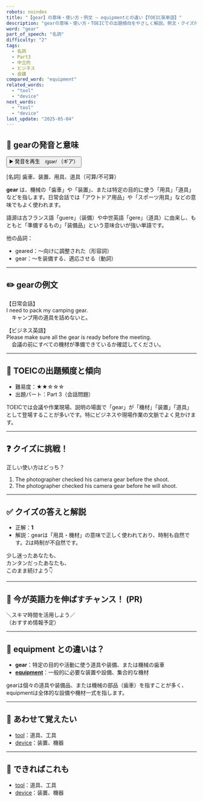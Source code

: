 ```yaml
---
robots: noindex
title: "【gear】の意味・使い方・例文 ― equipmentとの違い【TOEIC英単語】"
description: "gearの意味・使い方・TOEICでの出題傾向をやさしく解説。例文・クイズ付きでequipmentとの違いもわかりやすく学べます。"
word: "gear"
part_of_speech: "名詞"
difficulty: "2"
tags:
  - 名詞
  - Part3
  - 中立的
  - ビジネス
  - 会議
compared_word: "equipment"
related_words:
  - "tool"
  - "device"
next_words:
  - "tool"
  - "device"
last_update: "2025-05-04"
---
```


## 🔰 gearの発音と意味

<button class="play-audio" onclick="playTTS('gear')">
  <span class="play-audio-main">
    ▶️ 発音を再生　/ɡɪər/
  </span>
  <span class="play-audio-sub">
    （ギア）
  </span>
</button>

[名詞] 歯車、装置、用具、道具（可算/不可算）

**gear** は、機械の「歯車」や「装置」、または特定の目的に使う「用具」「道具」などを指します。日常会話では「アウトドア用品」や「スポーツ用具」などの意味でもよく使われます。

語源は古フランス語「guere」（装備）や中世英語「gere」（道具）に由来し、もともと「準備するもの」「装備品」という意味合いが強い単語です。

他の品詞：  
- geared：～向けに調整された（形容詞）
- gear：～を装備する、適応させる（動詞）

---

## ✏️ gearの例文

【日常会話】  
I need to pack my camping gear.  
　キャンプ用の道具を詰めないと。

【ビジネス英語】  
Please make sure all the gear is ready before the meeting.  
　会議の前にすべての機材が準備できているか確認してください。

---

## 🎯 TOEICの出題頻度と傾向

- 難易度：★★☆☆☆
- 出題パート：Part 3（会話問題）

TOEICでは会議や作業現場、説明の場面で「gear」が「機材」「装置」「道具」として登場することが多いです。特にビジネスや現場作業の文脈でよく見かけます。

---

## ❓ クイズに挑戦！

正しい使い方はどっち？

1. The photographer checked his camera gear before the shoot.  
2. The photographer checked his camera gear before he will shoot.

---

## ✅ クイズの答えと解説

- 正解：**1**
- 解説：gearは「用具・機材」の意味で正しく使われており、時制も自然です。2は時制が不自然です。

少し迷ったあなたも、  
カンタンだったあなたも、  
このまま続けよう👇️

---

## 🚀 今が英語力を伸ばすチャンス！ (PR)

<div class="info-center">
＼スキマ時間を活用しよう／<br>  
（おすすめ情報予定）
</div>

---

## 🤔  equipment との違いは？

- **gear**：特定の目的や活動に使う道具や装備、または機械の歯車
- **[equipment](/equipment)**：一般的に必要な装置や設備、集合的な機材

gearは個々の道具や装備品、または機械の部品（歯車）を指すことが多く、equipmentは全体的な設備や機材一式を指します。

---

## 🧩 あわせて覚えたい

- [tool](/tool)：道具、工具
- [device](/device)：装置、機器

---

## 📖 できればこれも

- [tool](/tool)：道具、工具
- [device](/device)：装置、機器

<!-- cvid: aid00_bid06 -->
